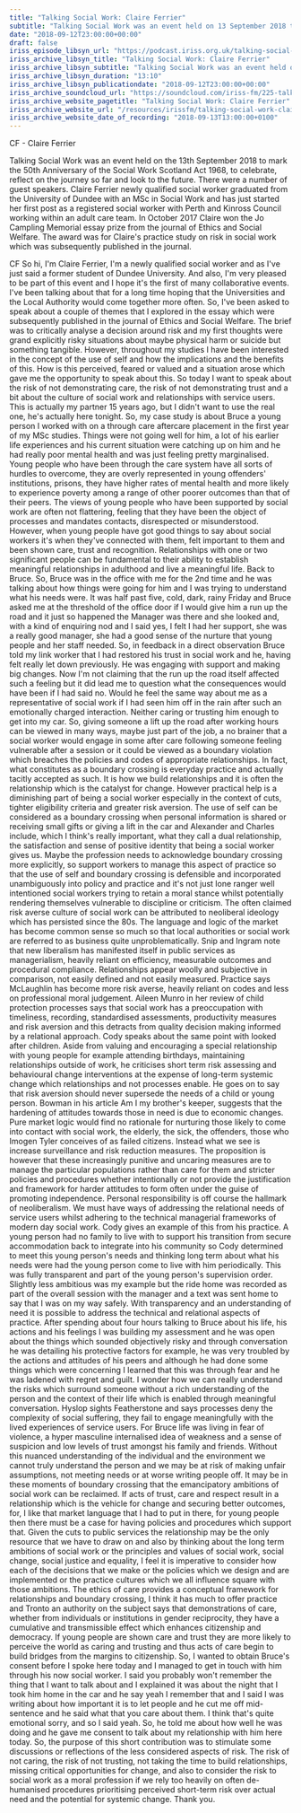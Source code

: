 ```yaml
---
title: "Talking Social Work: Claire Ferrier"
subtitle: "Talking Social Work was an event held on 13 September 2018 to mark the 50th Anniversary of the Social Work (Scotland) Act 1968 – to celebrate, reflect on the journey so far and look to the future. Claire Ferrier,"
date: "2018-09-12T23:00:00+00:00"
draft: false
iriss_episode_libsyn_url: "https://podcast.iriss.org.uk/talking-social-work-claire-ferrier-1"
iriss_archive_libsyn_title: "Talking Social Work: Claire Ferrier"
iriss_archive_libsyn_subtitle: "Talking Social Work was an event held on 13 September 2018 to mark the 50th Anniversary of the Social Work (Scotland) Act 1968 – to celebrate, reflect on the journey so far and look to the future. Claire Ferrier,"
iriss_archive_libsyn_duration: "13:10"
iriss_archive_libsyn_publicationdate: "2018-09-12T23:00:00+00:00"
iriss_archive_soundcloud_url: "https://soundcloud.com/iriss-fm/225-talking-social-work-claire-ferrier"
iriss_archive_website_pagetitle: "Talking Social Work: Claire Ferrier"
iriss_archive_website_url: "/resources/irissfm/talking-social-work-claire-ferrier"
iriss_archive_website_date_of_recording: "2018-09-13T13:00:00+0100"
---
```

CF - Claire Ferrier

Talking Social Work was an event held on the 13th September 2018 to mark the 50th Anniversary of the Social Work Scotland Act 1968, to celebrate, reflect on the journey so far and look to the future. There were a number of guest speakers. Claire Ferrier newly qualified social worker graduated from the University of Dundee with an MSc in Social Work and has just started her first post as a registered social worker with Perth and Kinross Council working within an adult care team. In October 2017 Claire won the Jo Campling Memorial essay prize from the journal of Ethics and Social Welfare. The award was for Claire's practice study on risk in social work which was subsequently published in the journal.

CF So hi, I'm Claire Ferrier, I'm a newly qualified social worker and as I've just said a former student of Dundee University. And also, I'm very pleased to be part of this event and I hope it's the first of many collaborative events. I've been talking about that for a long time hoping that the Universities and the Local Authority would come together more often. So, I've been asked to speak about a couple of themes that I explored in the essay which were subsequently published in the journal of Ethics and Social Welfare. The brief was to critically analyse a decision around risk and my first thoughts were grand explicitly risky situations about maybe physical harm or suicide but something tangible. However, throughout my studies I have been interested in the concept of the use of self and how the implications and the benefits of this. How is this perceived, feared or valued and a situation arose which gave me the opportunity to speak about this. So today I want to speak about the risk of not demonstrating care, the risk of not demonstrating trust and a bit about the culture of social work and relationships with service users. This is actually my partner 15 years ago, but I didn't want to use the real one, he's actually here tonight. So, my case study is about Bruce a young person I worked with on a through care aftercare placement in the first year of my MSc studies. Things were not going well for him, a lot of his earlier life experiences and his current situation were catching up on him and he had really poor mental health and was just feeling pretty marginalised. Young people who have been through the care system have all sorts of hurdles to overcome, they are overly represented in young offenders' institutions, prisons, they have higher rates of mental health and more likely to experience poverty among a range of other poorer outcomes than that of their peers. The views of young people who have been supported by social work are often not flattering, feeling that they have been the object of processes and mandates contacts, disrespected or misunderstood. However, when young people have got good things to say about social workers it's when they've connected with them, felt important to them and been shown care, trust and recognition. Relationships with one or two significant people can be fundamental to their ability to establish meaningful relationships in adulthood and live a meaningful life. Back to Bruce. So, Bruce was in the office with me for the 2nd time and he was talking about how things were going for him and I was trying to understand what his needs were. It was half past five, cold, dark, rainy Friday and Bruce asked me at the threshold of the office door if I would give him a run up the road and it just so happened the Manager was there and she looked and, with a kind of enquiring nod and I said yes, I felt I had her support, she was a really good manager, she had a good sense of the nurture that young people and her staff needed. So, in feedback in a direct observation Bruce told my link worker that I had restored his trust in social work and he, having felt really let down previously. He was engaging with support and making big changes. Now I'm not claiming that the run up the road itself affected such a feeling but it did lead me to question what the consequences would have been if I had said no. Would he feel the same way about me as a representative of social work if I had seen him off in the rain after such an emotionally charged interaction. Neither caring or trusting him enough to get into my car. So, giving someone a lift up the road after working hours can be viewed in many ways, maybe just part of the job, a no brainer that a social worker would engage in some after care following someone feeling vulnerable after a session or it could be viewed as a boundary violation which breaches the policies and codes of appropriate relationships. In fact, what constitutes as a boundary crossing is everyday practice and actually tacitly accepted as such. It is how we build relationships and it is often the relationship which is the catalyst for change. However practical help is a diminishing part of being a social worker especially in the context of cuts, tighter eligibility criteria and greater risk aversion. The use of self can be considered as a boundary crossing when personal information is shared or receiving small gifts or giving a lift in the car and Alexander and Charles include, which I think's really important, what they call a dual relationship, the satisfaction and sense of positive identity that being a social worker gives us. Maybe the profession needs to acknowledge boundary crossing more explicitly, so support workers to manage this aspect of practice so that the use of self and boundary crossing is defensible and incorporated unambiguously into policy and practice and it's not just lone ranger well intentioned social workers trying to retain a moral stance whilst potentially rendering themselves vulnerable to discipline or criticism. The often claimed risk averse culture of social work can be attributed to neoliberal ideology which has persisted since the 80s. The language and logic of the market has become common sense so much so that local authorities or social work are referred to as business quite unproblematically. Snip and Ingram note that new liberalism has manifested itself in public services as managerialism, heavily reliant on efficiency, measurable outcomes and procedural compliance. Relationships appear woolly and subjective in comparison, not easily defined and not easily measured. Practice says McLaughlin has become more risk averse, heavily reliant on codes and less on professional moral judgement. Aileen Munro in her review of child protection processes says that social work has a preoccupation with timeliness, recording, standardised assessments, productivity measures and risk aversion and this detracts from quality decision making informed by a relational approach. Cody speaks about the same point with looked after children. Aside from valuing and encouraging a special relationship with young people for example attending birthdays, maintaining relationships outside of work, he criticises short term risk assessing and behavioural change interventions at the expense of long-term systemic change which relationships and not processes enable. He goes on to say that risk aversion should never supersede the needs of a child or young person. Bowman in his article Am I my brother's keeper, suggests that the hardening of attitudes towards those in need is due to economic changes. Pure market logic would find no rationale for nurturing those likely to come into contact with social work, the elderly, the sick, the offenders, those who Imogen Tyler conceives of as failed citizens. Instead what we see is increase surveillance and risk reduction measures. The proposition is however that these increasingly punitive and uncaring measures are to manage the particular populations rather than care for them and stricter policies and procedures whether intentionally or not provide the justification and framework for harder attitudes to form often under the guise of promoting independence. Personal responsibility is off course the hallmark of neoliberalism. We must have ways of addressing the relational needs of service users whilst adhering to the technical managerial frameworks of modern day social work. Cody gives an example of this from his practice. A young person had no family to live with to support his transition from secure accommodation back to integrate into his community so Cody determined to meet this young person's needs and thinking long term about what his needs were had the young person come to live with him periodically. This was fully transparent and part of the young person's supervision order. Slightly less ambitious was my example but the ride home was recorded as part of the overall session with the manager and a text was sent home to say that I was on my way safely. With transparency and an understanding of need it is possible to address the technical and relational aspects of practice. After spending about four hours talking to Bruce about his life, his actions and his feelings I was building my assessment and he was open about the things which sounded objectively risky and through conversation he was detailing his protective factors for example, he was very troubled by the actions and attitudes of his peers and although he had done some things which were concerning I learned that this was through fear and he was ladened with regret and guilt. I wonder how we can really understand the risks which surround someone without a rich understanding of the person and the context of their life which is enabled through meaningful conversation. Hyslop sights Featherstone and says processes deny the complexity of social suffering, they fail to engage meaningfully with the lived experiences of service users. For Bruce life was living in fear of violence, a hyper masculine internalised idea of weakness and a sense of suspicion and low levels of trust amongst his family and friends. Without this nuanced understanding of the individual and the environment we cannot truly understand the person and we may be at risk of making unfair assumptions, not meeting needs or at worse writing people off. It may be in these moments of boundary crossing that the emancipatory ambitions of social work can be reclaimed. If acts of trust, care and respect result in a relationship which is the vehicle for change and securing better outcomes, for, I like that market language that I had to put in there, for young people then there must be a case for having policies and procedures which support that. Given the cuts to public services the relationship may be the only resource that we have to draw on and also by thinking about the long term ambitions of social work or the principles and values of social work, social change, social justice and equality, I feel it is imperative to consider how each of the decisions that we make or the policies which we design and are implemented or the practice cultures which we all influence square with those ambitions. The ethics of care provides a conceptual framework for relationships and boundary crossing, I think it has much to offer practice and Tronto an authority on the subject says that demonstrations of care, whether from individuals or institutions in gender reciprocity, they have a cumulative and transmissible effect which enhances citizenship and democracy. If young people are shown care and trust they are more likely to perceive the world as caring and trusting and thus acts of care begin to build bridges from the margins to citizenship. So, I wanted to obtain Bruce's consent before I spoke here today and I managed to get in touch with him through his now social worker. I said you probably won't remember the thing that I want to talk about and I explained it was about the night that I took him home in the car and he say yeah I remember that and I said I was writing about how important it is to let people and he cut me off mid-sentence and he said what that you care about them. I think that's quite emotional sorry, and so I said yeah. So, he told me about how well he was doing and he gave me consent to talk about my relationship with him here today. So, the purpose of this short contribution was to stimulate some discussions or reflections of the less considered aspects of risk. The risk of not caring, the risk of not trusting, not taking the time to build relationships, missing critical opportunities for change, and also to consider the risk to social work as a moral profession if we rely too heavily on often de-humanised procedures prioritising perceived short-term risk over actual need and the potential for systemic change. Thank you.